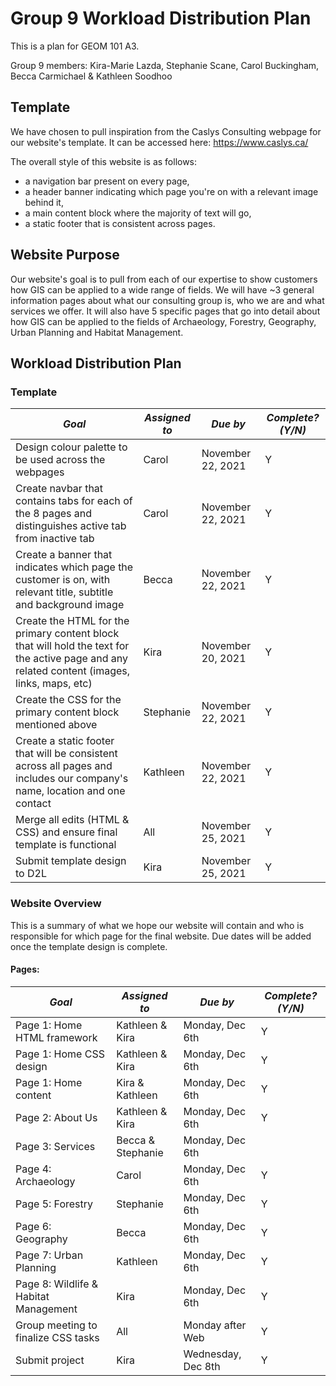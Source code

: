 # Group 9 Workload Distribution Plan
This is a plan for GEOM 101 A3.

Group 9 members: Kira-Marie Lazda, Stephanie Scane, Carol Buckingham, Becca Carmichael & Kathleen Soodhoo
## Template
We have chosen to pull inspiration from the Caslys Consulting webpage for our website's template. It can be accessed here: https://www.caslys.ca/

The overall style of this website is as follows: 
- a navigation bar present on every page, 
- a header banner indicating which page you're on with a relevant image behind it, 
- a main content block where the majority of text will go,
- a static footer that is consistent across pages.
## Website Purpose
Our website's goal is to pull from each of our expertise to show customers how GIS can be applied to a wide range of fields. 
We will have ~3 general information pages about what our consulting group is, who we are and what services we offer.
It will also have 5 specific pages that go into detail about how GIS can be applied to the fields of Archaeology, Forestry, Geography, Urban Planning and Habitat Management.
## Workload Distribution Plan
### Template
*Goal* | *Assigned to* | *Due by* | *Complete? (Y/N)*
--- | --- | --- | ---
Design colour palette to be used across the webpages | Carol | November 22, 2021 | Y
Create navbar that contains tabs for each of the 8 pages and distinguishes active tab from inactive tab | Carol | November 22, 2021 | Y
Create a banner that indicates which page the customer is on, with relevant title, subtitle and background image | Becca | November 22, 2021 | Y
Create the HTML for the primary content block that will hold the text for the active page and any related content (images, links, maps, etc) | Kira | November 20, 2021 | Y
Create the CSS for the primary content block mentioned above | Stephanie | November 22, 2021 | Y
Create a static footer that will be consistent across all pages and includes our company's name, location and one contact | Kathleen | November 22, 2021 | Y
Merge all edits (HTML & CSS) and ensure final template is functional | All | November 25, 2021 | Y
Submit template design to D2L | Kira | November 25, 2021 | Y
### Website Overview
This is a summary of what we hope our website will contain and who is responsible for which page for the final website. 
Due dates will be added once the template design is complete.
#### Pages:
*Goal* | *Assigned to* | *Due by* | *Complete? (Y/N)*
--- | --- | --- | ---
Page 1: Home HTML framework| Kathleen & Kira | Monday, Dec 6th | Y
Page 1: Home CSS design| Kathleen & Kira | Monday, Dec 6th | Y
Page 1: Home content|  Kira & Kathleen | Monday, Dec 6th | Y
Page 2: About Us | Kathleen & Kira  | Monday, Dec 6th | Y
Page 3: Services | Becca & Stephanie | Monday, Dec 6th |
Page 4: Archaeology | Carol | Monday, Dec 6th | Y
Page 5: Forestry | Stephanie | Monday, Dec 6th | Y
Page 6: Geography | Becca | Monday, Dec 6th | Y
Page 7: Urban Planning | Kathleen | Monday, Dec 6th | Y
Page 8: Wildlife & Habitat Management | Kira | Monday, Dec 6th | Y
Group meeting to finalize CSS tasks | All | Monday after Web  | Y
Submit project | Kira | Wednesday, Dec 8th | Y
